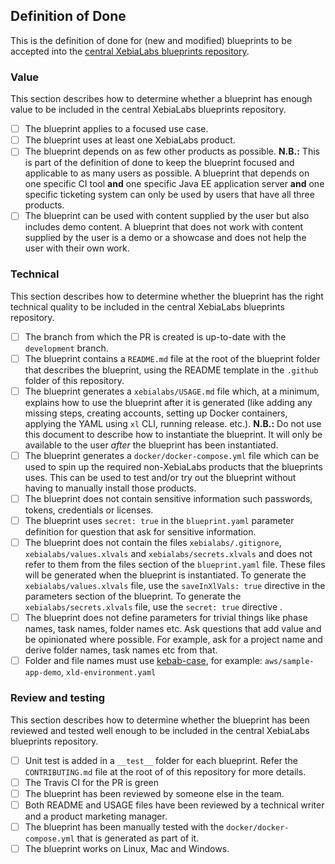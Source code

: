 ## Definition of Done

This is the definition of done for (new and modified) blueprints to be accepted into the [central XebiaLabs blueprints repository](https://github.com/xebialabs/blueprints).

### Value

This section describes how to determine whether a blueprint has enough value to be included in the central XebiaLabs blueprints repository.

- [ ] The blueprint applies to a focused use case.
- [ ] The blueprint uses at least one XebiaLabs product.
- [ ] The blueprint depends on as few other products as possible. **N.B.:** This is part of the definition of done to keep the blueprint focused and applicable to as many users as possible. A blueprint that depends on one specific CI tool **and** one specific Java EE application server **and** one specific ticketing system can only be used by users that have all three products.
- [ ] The blueprint can be used with content supplied by the user but also includes demo content. A blueprint that does not work with content supplied by the user is a demo or a showcase and does not help the user with their own work.

### Technical

This section describes how to determine whether the blueprint has the right technical quality to be included in the central XebiaLabs blueprints repository.

- [ ] The branch from which the PR is created is up-to-date with the `development` branch.
- [ ] The blueprint contains a `README.md` file at the root of the blueprint folder that describes the blueprint, using the README template in the `.github` folder of this repository.
- [ ] The blueprint generates a `xebialabs/USAGE.md` file which, at a minimum, explains how to use the blueprint after it is generated (like adding any missing steps, creating accounts, setting up Docker containers, applying the YAML using `xl` CLI, running release. etc.). **N.B.:** Do not use this document to describe how to instantiate the blueprint. It will only be available to the user *after* the blueprint has been instantiated.
- [ ] The blueprint generates a `docker/docker-compose.yml` file which can be used to spin up the required non-XebiaLabs products that the blueprints uses. This can be used to test and/or try out the blueprint without having to manually install those products.
- [ ] The blueprint does not contain sensitive information such passwords, tokens, credentials or licenses.
- [ ] The blueprint uses `secret: true` in the `blueprint.yaml` parameter definition for question that ask for sensitive information.
- [ ] The blueprint does not contain the files `xebialabs/.gitignore`, `xebialabs/values.xlvals` and `xebialabs/secrets.xlvals` and does not refer to them from the files section of the `blueprint.yaml` file. These files will be generated when the blueprint is instantiated. To generate the `xebialabs/values.xlvals` file, use the `saveInXlVals: true` directive in the parameters section of the blueprint. To generate the `xebialabs/secrets.xlvals` file, use the `secret: true` directive .
- [ ] The blueprint does not define parameters for trivial things like phase names, task names, folder names etc. Ask questions that add value and be opinionated where possible. For example, ask for a project name and derive folder names, task names etc from that.
- [ ] Folder and file names must use [kebab-case](http://wiki.c2.com/?KebabCase), for example: `aws/sample-app-demo`, `xld-environment.yaml`

### Review and testing

This section describes how to determine whether the blueprint has been reviewed and tested well enough to be included in the central XebiaLabs blueprints repository.

- [ ] Unit test is added in a `__test__` folder for each blueprint. Refer the `CONTRIBUTING.md` file at the root of of this repository for more details.
- [ ] The Travis CI for the PR is green
- [ ] The blueprint has been reviewed by someone else in the team.
- [ ] Both README and USAGE files have been reviewed by a technical writer and a product marketing manager.
- [ ] The blueprint has been manually tested with the `docker/docker-compose.yml` that is generated as part of it.
- [ ] The blueprint works on Linux, Mac and Windows.
